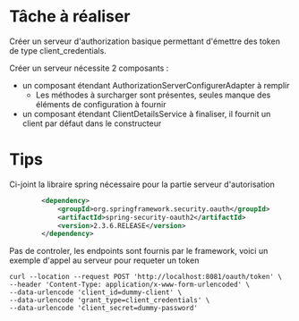 # Tâche à réaliser

Créer un serveur d'authorization basique permettant d'émettre des token de type client_credentials.

Créer un serveur nécessite 2 composants :
  - un composant étendant AuthorizationServerConfigurerAdapter à remplir
    - Les méthodes à surcharger sont présentes, seules manque des éléments de configuration à fournir
  - un composant étendant ClientDetailsService à finaliser, il fournit un client par défaut dans le constructeur


# Tips

Ci-joint la libraire spring nécessaire pour la partie serveur d'autorisation

```xml
        <dependency>
            <groupId>org.springframework.security.oauth</groupId>
            <artifactId>spring-security-oauth2</artifactId>
            <version>2.3.6.RELEASE</version>
        </dependency>
```

Pas de controler, les endpoints sont fournis par le framework, voici un exemple d'appel au serveur pour requeter un token
```
curl --location --request POST 'http://localhost:8081/oauth/token' \
--header 'Content-Type: application/x-www-form-urlencoded' \
--data-urlencode 'client_id=dummy-client' \
--data-urlencode 'grant_type=client_credentials' \
--data-urlencode 'client_secret=dummy-password'
```
